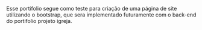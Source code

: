 Esse portifolio segue como teste para criação de uma página de site utilizando o bootstrap, que sera implementado futuramente com o back-end do portifolio projeto igreja.